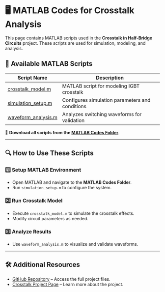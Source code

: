 # 🖥️ MATLAB Codes for Crosstalk Analysis

This page contains MATLAB scripts used in the **Crosstalk in Half-Bridge Circuits** project. These scripts are used for simulation, modeling, and analysis.

## 📜 Available MATLAB Scripts
| **Script Name** | **Description** |
|---------------|----------------|
| [crosstalk_model.m](matlab/crosstalk_model.m) | MATLAB script for modeling IGBT crosstalk |
| [simulation_setup.m](matlab/simulation_setup.m) | Configures simulation parameters and conditions |
| [waveform_analysis.m](matlab/waveform_analysis.m) | Analyzes switching waveforms for validation |

📂 **Download all scripts from the [MATLAB Codes Folder](matlab/)**.

---

## 🔍 How to Use These Scripts
### **1️⃣ Setup MATLAB Environment**
- Open MATLAB and navigate to the **MATLAB Codes Folder**.
- Run `simulation_setup.m` to configure the system.

### **2️⃣ Run Crosstalk Model**
- Execute `crosstalk_model.m` to simulate the crosstalk effects.
- Modify circuit parameters as needed.

### **3️⃣ Analyze Results**
- Use `waveform_analysis.m` to visualize and validate waveforms.

---

## 🛠️ Additional Resources
- [GitHub Repository](#) – Access the full project files.
- [Crosstalk Project Page](Crosstalk_Half_Bridge.md) – Learn more about the project.
